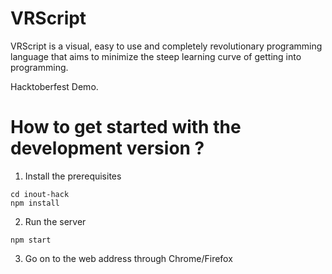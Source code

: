 # VRScript

VRScript is a visual, easy to use and completely revolutionary programming language that aims to minimize the steep learning curve of getting into programming.

Hacktoberfest Demo.


# How to get started with the development version ?

1. Install the prerequisites

```git clone https://github.com/satyamtg/inout-hack.git
cd inout-hack
npm install
```

2. Run the server

`npm start`

3. Go on to the web address through Chrome/Firefox
